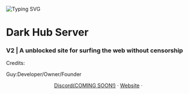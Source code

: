![Typing SVG](https://readme-typing-svg.herokuapp.com?font=Fira+Code&pause=1000&width=435&lines=Hello+I'm+Guy;I+am+a+CSS%2CHTML+coder;I+create+many+websites)

<h1>Dark Hub Server</h1>
<h3>V2 | A unblocked site for surfing the web without censorship</h3>
<p>
Credits:

Guy:Developer/Owner/Founder
 </p>


<p align="center">
<a target="_blank" href="https://discord.gg/">Discord(COMING SOON!)</a> · 
<a target="_blank" href="https://dark-hub-server.netlify.app">Website</a> · 

</p>

<div align='center'>
